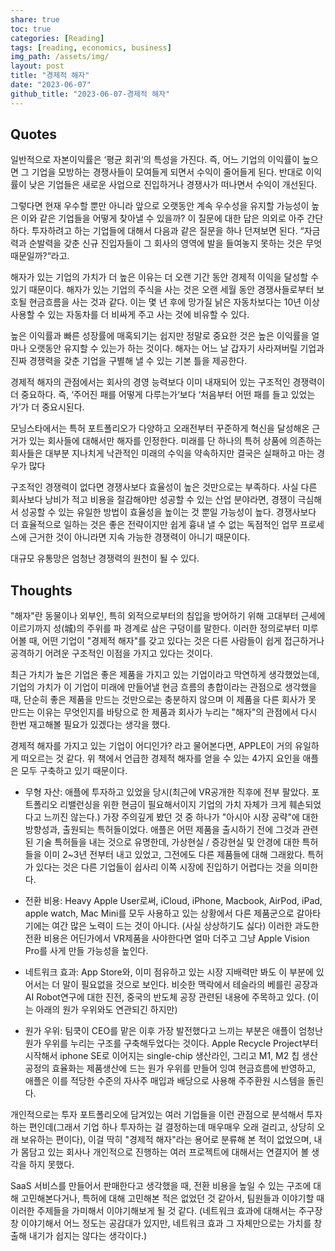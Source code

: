 ```yaml
---
share: true
toc: true
categories: [Reading]
tags: [reading, economics, business]
img_path: /assets/img/
layout: post
title: "경제적 해자"
date: "2023-06-07"
github_title: "2023-06-07-경제적 해자"
---
```


## Quotes

일반적으로 자본이익률은 ‘평균 회귀‘의 특성을 가진다. 즉, 어느 기업의 이익률이 높으면 그 기업을 모방하는 경쟁사들이 모여들게 되면서 수익이 줄어들게 된다. 반대로 이익률이 낮은 기업들은 새로운 사업으로 진입하거나 경쟁사가 떠나면서 수익이 개선된다.

그렇다면 현재 우수할 뿐만 아니라 앞으로 오랫동안 계속 우수성을 유지할 가능성이 높은 이와 같은 기업들을 어떻게 찾아낼 수 있을까? 이 질문에 대한 답은 의외로 아주 간단하다. 투자하려고 하는 기업들에 대해서 다음과 같은 질문을 하나 던져보면 된다. “자금력과 순발력을 갖춘 신규 진입자들이 그 회사의 영역에 발을 들여놓지 못하는 것은 무엇 때문일까?“라고.

해자가 있는 기업의 가치가 더 높은 이유는 더 오랜 기간 동안 경제적 이익을 달성할 수 있기 때문이다. 해자가 있는 기업의 주식을 사는 것은 오랜 세월 동안 경쟁사들로부터 보호될 현금흐름을 사는 것과 같다. 이는 몇 년 후에 망가질 낡은 자동차보다는 10년 이상 사용할 수 있는 자동차를 더 비싸게 주고 사는 것에 비유할 수 있다.

높은 이익률과 빠른 성장률에 매혹되기는 쉽지만 정말로 중요한 것은 높은 이익률을 얼마나 오랫동안 유지할 수 있는가 하는 것이다. 해자는 어느 날 갑자기 사라져버릴 기업과 진짜 경쟁력을 갖춘 기업을 구별해 낼 수 있는 기본 틀을 제공한다.

경제적 해자의 관점에서는 회사의 경영 능력보다 이미 내재되어 있는 구조적인 경쟁력이 더 중요하다. 즉, ‘주어진 패를 어떻게 다루는가‘보다 ‘처음부터 어떤 패를 들고 있었는가’가 더 중요시된다.

모닝스타에서는 특허 포트폴리오가 다양하고 오래전부터 꾸준하게 혁신을 달성해온 근거가 있는 회사들에 대해서만 해자를 인정한다. 미래를 단 하나의 특허 상품에 의존하는 회사들은 대부분 지나치게 낙관적인 미래의 수익을 약속하지만 결국은 실패하고 마는 경우가 많다

구조적인 경쟁력이 없다면 경쟁사보다 효율성이 높은 것만으로는 부족하다. 사실 다른 회사보다 낭비가 적고 비용을 절감해야만 성공할 수 있는 산업 분야라면, 경쟁이 극심해서 성공할 수 있는 유일한 방법이 효율성을 높이는 것 뿐일 가능성이 높다. 경쟁사보다 더 효율적으로 일하는 것은 좋은 전략이지만 쉽게 흉내 낼 수 없는 독점적인 업무 프로세스에 근거한 것이 아니라면 지속 가능한 경쟁력이 아니기 때문이다.

대규모 유통망은 엄청난 경쟁력의 원천이 될 수 있다.

## Thoughts

"해자"란 동물이나 외부인, 특히 외적으로부터의 침입을 방어하기 위해 고대부터 근세에 이르기까지 성(城)의 주위를 파 경계로 삼은 구덩이를 말한다. 이러한 정의로부터 미루어볼 때, 어떤 기업이 "경제적 해자"를 갖고 있다는 것은 다른 사람들이 쉽게 접근하거나 공격하기 어려운 구조적인 이점을 가지고 있다는 것이다.

최근 가치가 높은 기업은 좋은 제품을 가지고 있는 기업이라고 막연하게 생각했었는데, 기업의 가치가 이 기업이 미래에 만들어낼 현금 흐름의 총합이라는 관점으로 생각했을 때, 단순히 좋은 제품을 만드는 것만으로는 충분하지 않으며 이 제품을 다른 회사가 못 만드는 이유는 무엇인지를 바탕으로 한 제품과 회사가 누리는 "해자"의 관점에서 다시 한번 재고해볼 필요가 있겠다는 생각을 했다.

경제적 해자를 가지고 있는 기업이 어디인가? 라고 물어본다면, APPLE이 거의 유일하게 떠오르는 것 같다. 위 책에서 언급한 경제적 해자를 얻을 수 있는 4가지 요인을 애플은 모두 구축하고 있기 때문이다.

- 무형 자산: 애플에 투자하고 있었을 당시(최근에 VR공개한 직후에 전부 팔았다. 포트폴리오 리밸런싱을 위한 현금이 필요해서이지 기업의 가치 자체가 크게 훼손되었다고 느끼진 않는다.) 가장 주의깊게 봤던 것 중 하나가 "아시아 시장 공략"에 대한 방향성과, 출원되는 특허들이었다. 애플은 어떤 제품을 출시하기 전에 그것과 관련된 기술 특허들을 내는 것으로 유명한데, 가상현실 / 증강현실 및 안경에 대한 특허들을 이미 2~3년 전부터 내고 있었고, 그전에도 다른 제품들에 대해 그래왔다. 특허가 있다는 것은 다른 기업들이 쉽사리 이쪽 시장에 진입하기 어렵다는 것을 의미한다.  

- 전환 비용: Heavy Apple User로써, iCloud, iPhone, Macbook, AirPod, iPad, apple watch, Mac Mini를 모두 사용하고 있는 상황에서 다른 제품군으로 갈아타기에는 여간 많은 노력이 드는 것이 아니다. (사실 상상하기도 싫다) 이러한 과도한 전환 비용은 어딘가에서 VR제품을 사야한다면 얼마 더주고 그냥 Apple Vision Pro를 사게 만들 가능성을 높인다.  

- 네트워크 효과: App Store와, 이미 점유하고 있는 시장 지배력만 봐도 이 부분에 있어서는 더 말이 필요없을 것으로 보인다. 비슷한 맥락에서 테슬라의 베를린 공장과 AI Robot연구에 대한 진전, 중국의 반도체 공장 관련된 내용에 주목하고 있다. (이는 아래의 원가 우위와도 연관되긴 하지만)  

- 원가 우위: 팀쿡이 CEO를 맡은 이후 가장 발전했다고 느끼는 부분은 애플이 엄청난 원가 우위를 누리는 구조를 구축해두었다는 것이다. Apple Recycle Project부터 시작해서 iphone SE로 이어지는 single-chip 생산라인, 그리고 M1, M2 칩 생산 공정의 효율화는 제품생산에 드는 원가 우위를 만들어 잉여 현금흐름에 반영하고, 애플은 이를 적당한 수준의 자사주 매입과 배당으로 사용해 주주환원 시스템을 돌린다.

개인적으로는 투자 포트폴리오에 담겨있는 여러 기업들을 이런 관점으로 분석해서 투자하는 편인데(그래서 기업 하나 투자하는 걸 결정하는데 매우매우 오래 걸리고, 상당히 오래 보유하는 편이다), 이걸 딱히 "경제적 해자"라는 용어로 분류해 본 적이 없었으며, 내가 몸담고 있는 회사나 개인적으로 진행하는 여러 프로젝트에 대해서는 연결지어 볼 생각을 하지 못했다.

SaaS 서비스를 만들어서 판매한다고 생각했을 때, 전환 비용을 높일 수 있는 구조에 대해 고민해본다거나, 특허에 대해 고민해본 적은 없었던 것 같아서, 팀원들과 이야기할 때 이러한 주제들을 가미해서 이야기해보게 될 것 같다. (네트워크 효과에 대해서는 주구장창 이야기해서 어느 정도는 공감대가 있지만, 네트워크 효과 그 자체만으로는 가치를 창출해 내기가 쉽지는 않다는 생각이다.)
